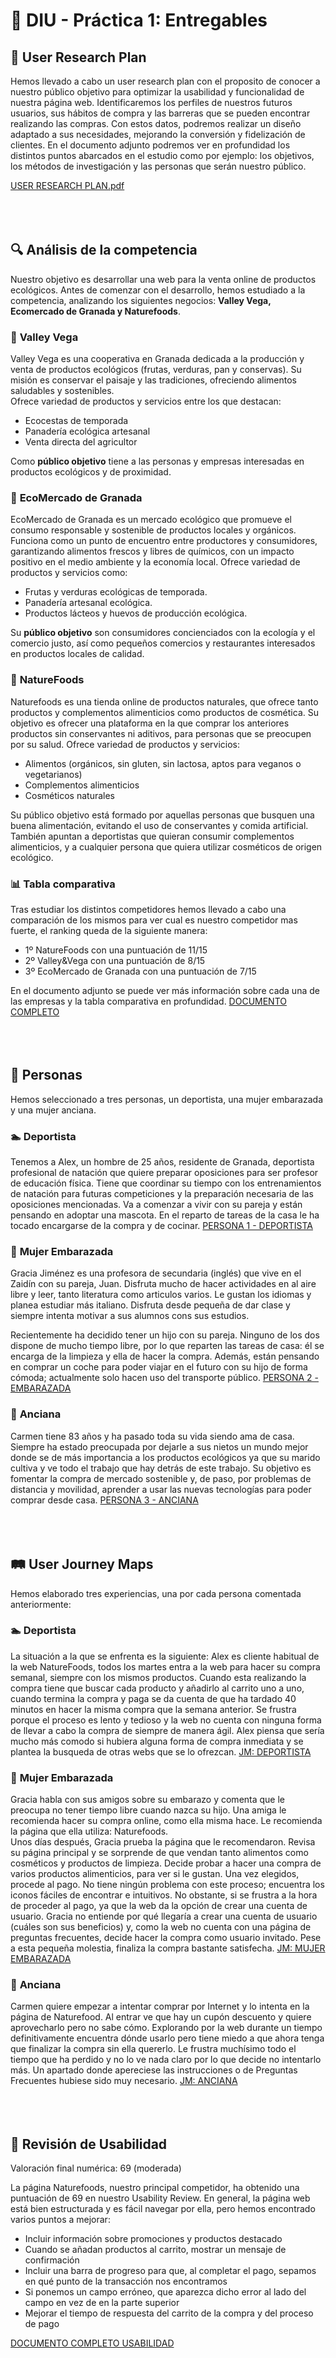 # 🌱 DIU - Práctica 1: Entregables  

## 📌 User Research Plan  
Hemos llevado a cabo un user research plan con el proposito de conocer a nuestro público objetivo para optimizar la usabilidad y funcionalidad de nuestra página web. Identificaremos los perfiles de nuestros futuros usuarios, sus hábitos de compra y las barreras que se pueden encontrar realizando las compras. Con estos datos, podremos realizar un diseño adaptado a sus necesidades, mejorando la conversión y fidelización de clientes.
En el documento adjunto podremos ver en profundidad los distintos puntos abarcados en el estudio como por ejemplo: los objetivos, los métodos de investigación y las personas que serán nuestro público.

[USER RESEARCH PLAN.pdf](https://github.com/angelamgr/UX_CaseStudy/blob/master/P1/USER%20RESEARCH%20PLAN.pdf)
<br>
<br>
<br>
<br>
## 🔍 Análisis de la competencia  

Nuestro objetivo es desarrollar una web para la venta online de productos ecológicos. Antes de comenzar con el desarrollo, hemos estudiado a la competencia, analizando los siguientes negocios: **Valley Vega, Ecomercado de Granada y Naturefoods**.  

### 🌿 **Valley Vega**  
Valley Vega es una cooperativa en Granada dedicada a la producción y venta de productos ecológicos (frutas, verduras, pan y conservas). Su misión es conservar el paisaje y las tradiciones, ofreciendo alimentos saludables y sostenibles.  
Ofrece variedad de productos y servicios entre los que destacan: 
  - Ecocestas de temporada  
  - Panadería ecológica artesanal  
  - Venta directa del agricultor  

Como **público objetivo** tiene a las  personas y empresas interesadas en productos ecológicos y de proximidad.  
 
### 🌿 **EcoMercado de Granada**
EcoMercado de Granada es un mercado ecológico que promueve el consumo responsable y sostenible de productos locales y orgánicos. Funciona como un punto de encuentro entre productores y consumidores, garantizando alimentos frescos y libres de químicos, con un impacto positivo en el medio ambiente y la economía local. Ofrece variedad de productos y servicios como:
  - Frutas y verduras ecológicas de temporada.
  - Panadería artesanal ecológica.
  - Productos lácteos y huevos de producción ecológica.

Su **público objetivo** son consumidores concienciados con la ecología y el comercio justo, así como pequeños comercios y restaurantes interesados en productos locales de calidad.

### 🌿 **NatureFoods**
Naturefoods es una tienda online de productos naturales, que ofrece tanto productos y complementos alimenticios como productos de cosmética. Su objetivo es ofrecer una plataforma en la que comprar los anteriores productos sin conservantes ni aditivos, para personas que se preocupen por su salud. Ofrece variedad de productos y servicios:
  - Alimentos (orgánicos, sin gluten, sin lactosa, aptos para veganos o vegetarianos)
  - Complementos alimenticios
  - Cosméticos naturales

Su público objetivo está formado por aquellas personas que busquen una buena alimentación, evitando el uso de conservantes y comida artificial. También apuntan a deportistas que quieran consumir complementos alimenticios, y a cualquier persona que quiera utilizar cosméticos de origen ecológico.

### 📊 **Tabla comparativa**
Tras estudiar los distintos competidores hemos llevado a cabo una comparación de los mismos para ver cual es nuestro competidor mas fuerte, el ranking queda de la siguiente manera:
  - 1º NatureFoods con una puntuación de 11/15
  - 2º Valley&Vega con una puntuación de 8/15
  - 3º EcoMercado de Granada con una puntuación de 7/15

En el documento adjunto se puede ver más información sobre cada una de las empresas y la tabla comparativa en profundidad.
[DOCUMENTO COMPLETO](https://github.com/angelamgr/UX_CaseStudy/blob/master/P1/AN%C3%81LISIS%20COMPETITIVO.pdf)
<br>
<br>
<br>
<br>
## 👤 Personas  
Hemos seleccionado a tres personas, un deportista, una mujer embarazada y una mujer anciana.   

### 🏊 **Deportista**
Tenemos a Alex, un hombre de 25 años, residente de Granada, deportista profesional de natación que quiere preparar oposiciones para ser profesor de educación física. Tiene que coordinar su tiempo con los entrenamientos de natación para futuras competiciones y la preparación necesaria de las oposiciones mencionadas. Va a comenzar a vivir con su pareja y están pensando en adoptar una mascota. En el reparto de tareas de la casa le ha tocado encargarse de la compra y de cocinar.
[PERSONA 1 - DEPORTISTA](https://github.com/angelamgr/UX_CaseStudy/blob/master/P1/PERSONA1-DEPORTISTA.pdf)

### 🤰 **Mujer Embarazada** 
Gracia Jiménez es una profesora de secundaria (inglés) que vive en el Zaidín con su pareja, Juan. Disfruta mucho de hacer actividades en al aire libre y leer, tanto literatura como articulos varios. Le gustan los idiomas y planea estudiar más italiano. Disfruta desde pequeña de dar clase y siempre intenta motivar a sus alumnos cons sus estudios. <br>

Recientemente ha decidido tener un hijo con su pareja. Ninguno de los dos dispone de mucho tiempo libre, por lo que reparten las tareas de casa: él se encarga de la limpieza y ella de hacer la compra. Además, están pensando en comprar un coche para poder viajar en el futuro con su hijo de forma cómoda; actualmente solo hacen uso del transporte público.
[PERSONA 2 - EMBARAZADA](https://github.com/angelamgr/UX_CaseStudy/blob/master/P1/PERSONA2-EMBARAZADA.pdf)

### 👵 **Anciana** 
Carmen tiene 83 años y ha pasado toda su vida siendo ama de casa. Siempre ha estado preocupada por dejarle a sus nietos un mundo mejor donde se de más importancia a los productos ecológicos ya que su marido cultiva y ve todo el trabajo que hay detrás de este trabajo. Su objetivo es fomentar la compra de mercado sostenible y, de paso, por problemas de distancia y movilidad, aprender a usar las nuevas tecnologías para poder comprar desde casa.
[PERSONA 3 - ANCIANA](https://github.com/angelamgr/UX_CaseStudy/blob/master/P1/PERSONA3-ANCIANA.pdf)
<br>
<br>
<br>
<br>
## 🛤️ User Journey Maps  
Hemos elaborado tres experiencias, una por cada persona comentada anteriormente:

### 🏊 **Deportista** 
La situación a la que se enfrenta es la siguiente: Alex es cliente habitual de la web NatureFoods, todos los martes entra a la web para hacer su compra semanal, siempre con los mismos productos. Cuando esta realizando la compra tiene que buscar cada producto y añadirlo al carrito uno a uno, cuando termina la compra y paga se da cuenta de que ha tardado 40 minutos en hacer la misma compra que la semana anterior. Se frustra porque el proceso es lento y tedioso y la web no cuenta con ninguna forma de llevar a cabo la compra de siempre de manera ágil. Alex piensa que sería mucho más comodo si hubiera alguna forma de compra inmediata y se plantea la busqueda de otras webs que se lo ofrezcan.
[JM: DEPORTISTA](https://github.com/angelamgr/UX_CaseStudy/blob/master/P1/JourneyMapDeportista_Persona1.pdf)

### 🤰 **Mujer Embarazada** 
Gracia habla con sus amigos sobre su embarazo y comenta que le preocupa no tener tiempo libre cuando nazca su hijo. Una amiga le recomienda hacer su compra online, como ella misma hace. Le recomienda la página que ella utiliza: Naturefoods. <br>
Unos días después, Gracia prueba la página que le recomendaron. Revisa su página principal y se sorprende de que vendan tanto alimentos como cosméticos y productos de limpieza. Decide probar a hacer una compra de varios productos alimenticios, para ver si le gustan. Una vez elegidos, procede al pago. No tiene ningún problema con este proceso; encuentra los iconos fáciles de encontrar e intuitivos. No obstante, si se frustra a la hora de proceder al pago, ya que la web da la opción de crear una cuenta de usuario. Gracia no entiende por qué llegaría a crear una cuenta de usuario (cuáles son sus beneficios) y, como la web no cuenta con una página de preguntas frecuentes, decide hacer la compra como usuario invitado. Pese a esta pequeña molestia, finaliza la compra bastante satisfecha.
[JM: MUJER EMBARAZADA](https://github.com/angelamgr/UX_CaseStudy/blob/master/P1/JourneyMapEmbarazada_Persona2.pdf)

### 👵 **Anciana** 
Carmen quiere empezar a intentar comprar por Internet y lo intenta en la página de Naturefood. Al entrar ve que hay un cupón descuento y quiere aprovecharlo pero no sabe cómo. Explorando por la web durante un tiempo definitivamente encuentra dónde usarlo pero tiene miedo a que ahora tenga que finalizar la compra sin ella quererlo. Le frustra muchísimo todo el tiempo que ha perdido y no lo ve nada claro por lo que decide no intentarlo más. Un apartado donde apereciese las instrucciones o de Preguntas Frecuentes hubiese sido muy necesario.
[JM: ANCIANA](https://github.com/angelamgr/UX_CaseStudy/blob/master/P1/JourneyMapaAnciana_Persona3.pdf)
<br>
<br>
<br>
<br>
## 🔎 Revisión de Usabilidad
Valoración final numérica: 69 (moderada)

La página Naturefoods, nuestro principal competidor, ha obtenido una puntuación de 69 en nuestro Usability Review. En general, la página web está bien estructurada y es fácil navegar por ella, pero hemos encontrado varios puntos a mejorar:
  - Incluir información sobre promociones y productos destacado
  - Cuando se añadan productos al carrito, mostrar un mensaje de confirmación
  - Incluir una barra de progreso para que, al completar el pago, sepamos en qué punto de la transacción nos encontramos
  - Si ponemos un campo erróneo, que aparezca dicho error al lado del campo en vez de en la parte superior
  - Mejorar el tiempo de respuesta del carrito de la compra y del proceso de pago

[DOCUMENTO COMPLETO USABILIDAD](https://github.com/angelamgr/UX_CaseStudy/blob/master/P1/UsabilityReviewNatureFoods.pdf)

